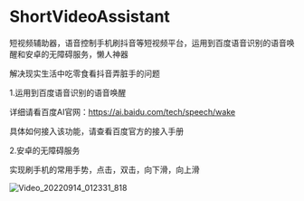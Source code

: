 # ShortVideoAssistant
短视频辅助器，语音控制手机刷抖音等短视频平台，运用到百度语音识别的语音唤醒和安卓的无障碍服务，懒人神器

解决现实生活中吃零食看抖音弄脏手的问题

1.运用到百度语音识别的语音唤醒

详细请看百度AI官网：https://ai.baidu.com/tech/speech/wake

具体如何接入该功能，请查看百度官方的接入手册

2.安卓的无障碍服务

实现刷手机的常用手势，点击，双击，向下滑，向上滑

![Video_20220914_012331_818](https://user-images.githubusercontent.com/57706599/190066354-7bcb078e-4eba-4666-b25c-0112a715b9b6.gif)

